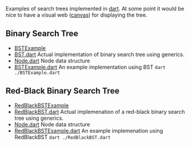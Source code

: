 Examples of search trees implemented in [dart](http://dartlang.org). At some point it would be nice to have a visual web ([canvas](http://en.wikipedia.org/wiki/Canvas_element)) for displaying the tree.

Binary Search Tree
------------------
* [BSTExample](http://algs4.cs.princeton.edu/32bst/)
* [BST.dart]() Actual implementation of binary search tree using generics.  
* [Node.dart]() Node data structure
* [BSTExample.dart]() An example implementation using BST `dart ./BSTExample.dart` 

Red-Black Binary Search Tree
----------------------------
* [RedBlackBSTExample](http://algs4.cs.princeton.edu/33balanced/)
* [RedBlackBST.dart]() Actual implemenation of a red-black binary search tree using generics.
* [Node.dart]() Node data structure      
* [RedBlackBSTExample.dart]() An example implemenation using RedBlackBST `dart ./RedBlackBST.dart`

